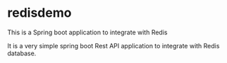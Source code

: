 # redisdemo
This is a Spring boot application to integrate with Redis

It is a very simple spring boot Rest API application to integrate with Redis database.
